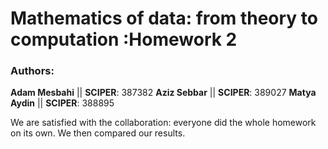 # Mathematics of data: from theory to computation :Homework 2

### Authors:
**Adam Mesbahi** || **SCIPER**: 387382
**Aziz Sebbar** || **SCIPER**: 389027
**Matya Aydin** || **SCIPER**: 388895

We are satisfied with the collaboration: everyone did the whole homework on its own. We then compared our results.
